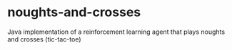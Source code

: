 # noughts-and-crosses
Java implementation of a reinforcement learning agent that plays noughts and crosses (tic-tac-toe)
